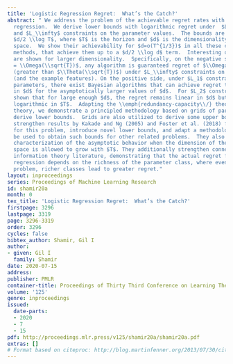 ```yaml
---
title: 'Logistic Regression Regret:  What’s the Catch?'
abstract: " We address the problem of the achievable regret rates with online logistic
  regression.  We derive lower bounds with logarithmic regret under  $L_1$, $L_2$,
  and $L_\\infty$ constraints on the parameter values.  The bounds are dominated by
  $d/2 \\log T$, where $T$ is the horizon and $d$ is the dimensionality of the parameter
  space.  We show their achievability for $d=o(T^{1/3})$ in all these cases with Bayesian
  methods, that achieve them up to a $d/2 \\log d$ term.  Interesting different behaviors
  are shown for larger dimensionality.  Specifically, on the negative side, if $d
  = \\Omega(\\sqrt{T})$, any algorithm is guaranteed regret of $\\Omega(d \\log T)$
  (greater than $\\Theta(\\sqrt{T})$) under $L_\\infty$ constraints on the parameters
  (and the example features). On the positive side, under $L_1$ constraints on the
  parameters, there exist Bayesian algorithms that can achieve regret that is sub-linear
  in $d$ for the asymptotically larger values of $d$.  For $L_2$ constraints, it is
  shown that for large enough $d$, the regret remains linear in $d$ but no longer
  logarithmic in $T$.  Adapting the \\emph{redundancy-capacity\\/} theorem from information
  theory, we demonstrate a principled methodology based on grids of parameters to
  derive lower bounds.  Grids are also utilized to derive some upper bounds. Our results
  strengthen results by Kakade and Ng (2005) and Foster et al. (2018) for upper bounds
  for this problem, introduce novel lower bounds, and adapt a methodology that can
  be used to obtain such bounds for other related problems.  They also give a novel
  characterization of the asymptotic behavior when the dimension of the parameter
  space is allowed to grow with $T$. They additionally strengthen connections to the
  information theory literature, demonstrating that the actual regret for logistic
  regression depends on the richness of the parameter class, where even within this
  problem, richer classes lead to greater regret."
layout: inproceedings
series: Proceedings of Machine Learning Research
id: shamir20a
month: 0
tex_title: 'Logistic Regression Regret:  What’s the Catch?'
firstpage: 3296
lastpage: 3319
page: 3296-3319
order: 3296
cycles: false
bibtex_author: Shamir, Gil I
author:
- given: Gil I
  family: Shamir
date: 2020-07-15
address: 
publisher: PMLR
container-title: Proceedings of Thirty Third Conference on Learning Theory
volume: '125'
genre: inproceedings
issued:
  date-parts:
  - 2020
  - 7
  - 15
pdf: http://proceedings.mlr.press/v125/shamir20a/shamir20a.pdf
extras: []
# Format based on citeproc: http://blog.martinfenner.org/2013/07/30/citeproc-yaml-for-bibliographies/
---
```

